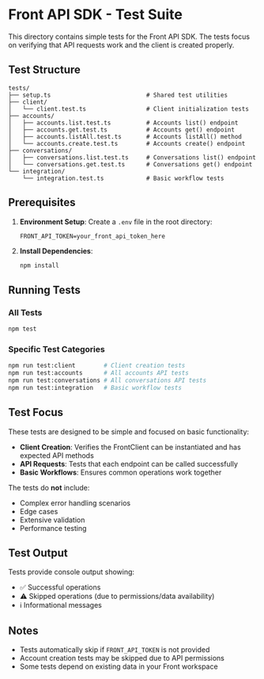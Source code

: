 # Front API SDK - Test Suite

This directory contains simple tests for the Front API SDK. The tests focus on verifying that API requests work and the client is created properly.

## Test Structure

```
tests/
├── setup.ts                           # Shared test utilities
├── client/
│   └── client.test.ts                 # Client initialization tests
├── accounts/
│   ├── accounts.list.test.ts          # Accounts list() endpoint
│   ├── accounts.get.test.ts           # Accounts get() endpoint  
│   ├── accounts.listAll.test.ts       # Accounts listAll() method
│   └── accounts.create.test.ts        # Accounts create() endpoint
├── conversations/
│   ├── conversations.list.test.ts     # Conversations list() endpoint
│   └── conversations.get.test.ts      # Conversations get() endpoint
└── integration/
    └── integration.test.ts            # Basic workflow tests
```

## Prerequisites

1. **Environment Setup**: Create a `.env` file in the root directory:
   ```
   FRONT_API_TOKEN=your_front_api_token_here
   
   ```

2. **Install Dependencies**:
   ```bash
   npm install
   ```

## Running Tests

### All Tests
```bash
npm test
```

### Specific Test Categories
```bash
npm run test:client        # Client creation tests
npm run test:accounts      # All accounts API tests
npm run test:conversations # All conversations API tests
npm run test:integration   # Basic workflow tests
```

## Test Focus

These tests are designed to be simple and focused on basic functionality:

- **Client Creation**: Verifies the FrontClient can be instantiated and has expected API methods
- **API Requests**: Tests that each endpoint can be called successfully
- **Basic Workflows**: Ensures common operations work together

The tests do **not** include:
- Complex error handling scenarios  
- Edge cases
- Extensive validation
- Performance testing

## Test Output

Tests provide console output showing:
- ✅ Successful operations
- ⚠️ Skipped operations (due to permissions/data availability)
- ℹ️ Informational messages

## Notes

- Tests automatically skip if `FRONT_API_TOKEN` is not provided
- Account creation tests may be skipped due to API permissions
- Some tests depend on existing data in your Front workspace 